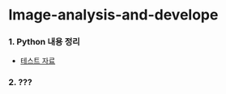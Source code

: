 # Image-analysis-and-develope

### 1. Python 내용 정리
 - [테스트 자료](https://github.com/madfalc0n/Image-analysis-and-develope/blob/master/python/README.md)

### 2. ???